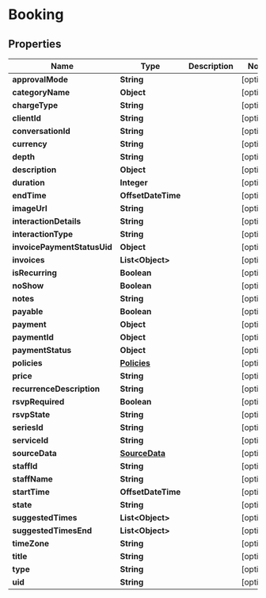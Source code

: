 

# Booking


## Properties

Name | Type | Description | Notes
------------ | ------------- | ------------- | -------------
**approvalMode** | **String** |  |  [optional]
**categoryName** | **Object** |  |  [optional]
**chargeType** | **String** |  |  [optional]
**clientId** | **String** |  |  [optional]
**conversationId** | **String** |  |  [optional]
**currency** | **String** |  |  [optional]
**depth** | **String** |  |  [optional]
**description** | **Object** |  |  [optional]
**duration** | **Integer** |  |  [optional]
**endTime** | **OffsetDateTime** |  |  [optional]
**imageUrl** | **String** |  |  [optional]
**interactionDetails** | **String** |  |  [optional]
**interactionType** | **String** |  |  [optional]
**invoicePaymentStatusUid** | **Object** |  |  [optional]
**invoices** | **List&lt;Object&gt;** |  |  [optional]
**isRecurring** | **Boolean** |  |  [optional]
**noShow** | **Boolean** |  |  [optional]
**notes** | **String** |  |  [optional]
**payable** | **Boolean** |  |  [optional]
**payment** | **Object** |  |  [optional]
**paymentId** | **Object** |  |  [optional]
**paymentStatus** | **Object** |  |  [optional]
**policies** | [**Policies**](Policies.md) |  |  [optional]
**price** | **String** |  |  [optional]
**recurrenceDescription** | **String** |  |  [optional]
**rsvpRequired** | **Boolean** |  |  [optional]
**rsvpState** | **String** |  |  [optional]
**seriesId** | **String** |  |  [optional]
**serviceId** | **String** |  |  [optional]
**sourceData** | [**SourceData**](SourceData.md) |  |  [optional]
**staffId** | **String** |  |  [optional]
**staffName** | **String** |  |  [optional]
**startTime** | **OffsetDateTime** |  |  [optional]
**state** | **String** |  |  [optional]
**suggestedTimes** | **List&lt;Object&gt;** |  |  [optional]
**suggestedTimesEnd** | **List&lt;Object&gt;** |  |  [optional]
**timeZone** | **String** |  |  [optional]
**title** | **String** |  |  [optional]
**type** | **String** |  |  [optional]
**uid** | **String** |  |  [optional]



